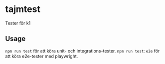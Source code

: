 # tajmtest
Tester för k1 

## Usage
`npm run test` för att köra unit- och integrations-tester.
`npm run test:e2e` för att köra e2e-tester med playwright.

